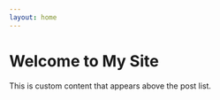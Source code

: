 ```yaml
---
layout: home
---
```


# Welcome to My Site

This is custom content that appears above the post list.